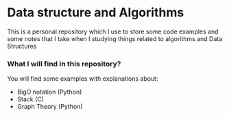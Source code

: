 # Data structure and Algorithms

This is a personal repository which I use to store some code examples
and some notes that I take when I studying things related to algorithms and Data Structures

### What I will find in this repository?

You will find some examples with explanations about:

- BigO notation (Python)
- Stack (C)
- Graph Theory (Python)
